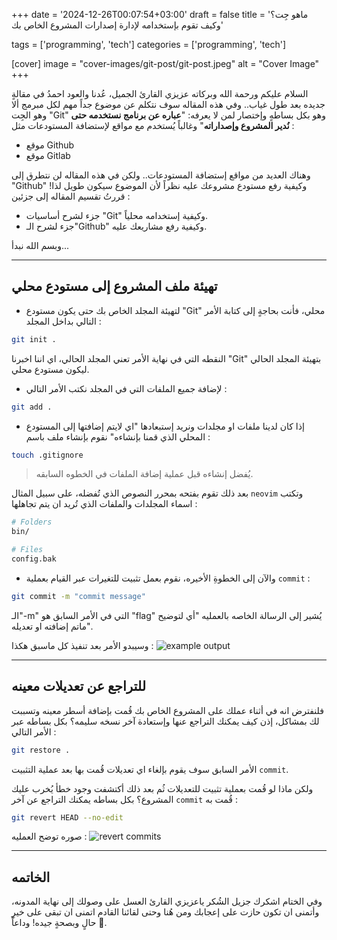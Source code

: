 +++
date = '2024-12-26T00:07:54+03:00'
draft = false
title = 'ماهو جِت؟ وكيف تقوم بإستخدامه لإدارة إصدارات المشروع الخاص بك'

tags = ['programming', 'tech']
categories = ['programming', 'tech']

[cover] 
image = "cover-images/git-post/git-post.jpeg" 
alt = "Cover Image"
+++

السلام عليكم ورحمة الله وبركاته عزيزي القارئ الجميل، عُدنا والعود احمدُ في مقالةٍ جديده بعد طول غياب..
وفي هذه المقاله سوف نتكلم عن موضوع جداً مهم لكل مبرمج ألا وهو الجِت "Git" وهو بكل بساطهٍ وإختصار لمن لا يعرفه: "**عباره عن برنامج نستخدمه حتى نُدير المشروع وإصداراته**" وغالباً يُستخدم مع مواقع لإستضافة المستودعات مثل :
- موقع Github
- موقع Gitlab

وهناك العديد من مواقع إستضافة المستودعات.. ولكن في هذه المقاله لن نتطرق إلى "Github" وكيفية رفع مستودع مشروعك عليه نظراً لأن الموضوع سيكون طويل لذا! قررتُ تقسيم المقاله إلى جزئين :
- جزء لشرح أساسيات "Git" وكيفية إستخدامه محلياً.
- جزء لشرح الـ"Github" وكيفية رفع مشاريعك عليه.

وبسم الله نبدأ...

---
## تهيئة ملف المشروع إلى مستودع محلي
- لتهيئة المجلد الخاص بك حتى يكون مستودع "Git" محلي، فأنت بحاجةٍ إلى كتابة الأمر التالي بداخل المجلد :
```zsh
git init .
```
النقطه التي في نهاية الأمر تعني المجلد الحالي، اي اننا اخبرنا "Git" بتهيئة المجلد الحالي ليكون مستودع محلي.

- لإضافة جميع الملفات التي في المجلد نكتب الأمر التالي :
```zsh
git add .
```

- إذا كان لدينا ملفات او مجلدات ونريد إستبعادها "اي لايتم إضافتها إلى المستودع المحلي الذي قمنا بإنشاءه" نقوم بإنشاء ملف باسم :
```zsh
touch .gitignore
```
> يُفضل إنشاءه قبل عملية إضافة الملفات في الخطوه السابقه.

بعد ذلك تقوم بفتحه بمحرر النصوص الذي تُفضله، على سبيل المثال `neovim`
وتكتب اسماء المجلدات والملفات الذي تُريد ان يتم تجاهلها :
```zsh
# Folders
bin/

# Files
config.bak
```

- والآن إلى الخطوةِ الأخيره، نقوم بعمل تثبيت للتغيرات عبر القيام بعملية `commit` :
```zsh
git commit -m "commit message"
```
الـ"-m" التي في الأمر السابق هو "flag" يُشير إلى الرسالة الخاصه بالعمليه "أي لتوضيح ماتم إضافته او تعديله".

وسيبدو الأمر بعد تنفيذ كل ماسبق هكذا :
![example output](../../posts-images/git-post-images/example-output.png)

---
## للتراجع عن تعديلات معينه
فلنفترض انه في أثناء عملك على المشروع الخاص بك قُمت بإضافة أسطر معينه وتسببت لك بمشاكل، إذن كيف يمكنك التراجع عنها وإستعادة آخر نسخه سليمه؟ بكل بساطه عبر الأمر التالي :
```zsh
git restore .
```
الأمر السابق سوف يقوم بإلغاء اي تعديلات قُمت بها بعد عملية التثبيت `commit`.

ولكن ماذا لو قُمت بعملية تثبيت للتعديلات ثُم بعد ذلك أكتشفت وجود خطأ يُخرب عليك المشروع؟ بكل بساطه يمكنك التراجع عن آخر `commit` قُمت به :
```zsh
git revert HEAD --no-edit
```

صوره توضح العمليه :
![revert commits](../../posts-images/git-post-images/revert-commits.png)

---
## الخاتمه
وفي الختام اشكرك جزيل الشُكر ياعزيزي القارئ العسل على وصولك إلى نهاية المدونه، وأتمنى ان تكون حازت على إعجابك ومن هُنا وحتى لقائنا القادم اتمنى ان تبقى على خيرِ حالٍ وبصحةٍ جيده! وداعاً 🖤.